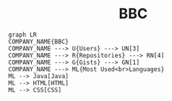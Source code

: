 <h1 align="center">BBC</h1>

```mermaid
graph LR
COMPANY_NAME{BBC}
COMPANY_NAME ---> U{Users} ---> UN[3]
COMPANY_NAME ---> R{Repositories} ---> RN[4]
COMPANY_NAME ---> G{Gists} ---> GN[1]
COMPANY_NAME ---> ML{Most Used<br>Languages}
ML --> Java[Java]
ML --> HTML[HTML]
ML --> CSS[CSS]
```
